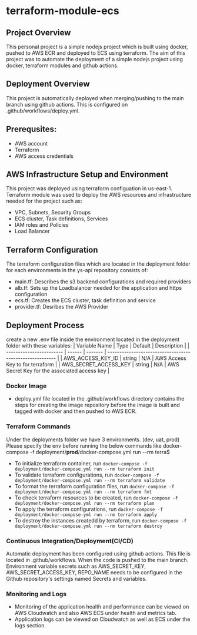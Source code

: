# terraform-module-ecs

## Project Overview
This personal project is a simple nodejs project which is built using docker, pushed to AWS ECR and deployed to ECS using terraform. The aim of this project was to automate the deployment of a simple nodejs project using docker, terraform modules and github actions. 

## Deployment Overview
This project is automatically deployed when merging/pushing to the main branch using github actions. This is configured on .github/workflows/deploy.yml.

## Prerequsites:  
- AWS account
- Terraform
- AWS access credentials

## AWS Infrastructure Setup and Environment
This project was deployed using terraform configuation in us-east-1. Terraform module was used to deploy the AWS resources and infrastructure needed for the project such as:
- VPC, Subnets, Security Groups
- ECS cluster, Task definitions, Services
- IAM roles and Policies
- Load Balancer

## Terraform Configuration
The terraform configuration files which are located in the deployment folder for each environments in the ys-api repository consists of:
- main.tf: Describes the s3 backend configurations and required providers
- alb.tf: Sets up the Loadbalancer needed for the application and https configuration
- ecs.tf: Creates the ECS cluster, task definition and service
- provider.tf: Desribes the AWS Provider

## Deployment Process 
create a new .env file inside the environment located in the deployment folder with these variables:
| Variable Name | Type | Default | Description |
| ------------------------ | ------ | ------- | -------------------------------------------------------- |
| AWS_ACCESS_KEY_ID | string | N/A | AWS Access Key to for terraform |
| AWS_SECRET_ACCESS_KEY | string | N/A | AWS Secret Key for the associated access key |

### Docker Image
- deploy.yml file located in the .github/workflows directory contains the steps for creating the image repository before the image is built and tagged with docker and then pushed to AWS ECR.  

### Terraform Commands
Under the deployments folder we have 3 environments. (dev, uat, prod) Please specify the env before running the below commands like docker-compose -f deployment/**prod**/docker-compose.yml run --rm terra$
- To initialize terraform container, run `docker-compose -f deployment/docker-compose.yml run --rm terraform init`
- To validate terraform configurations, run `docker-compose -f deployment/docker-compose.yml run --rm terraform validate`
- To format the terraform configuration files, run `docker-compose -f deployment/docker-compose.yml run --rm terraform fmt`
- To check terraform resources to be created, run `docker-compose -f deployment/docker-compose.yml run --rm terraform plan`
- To apply the terraform configurations, run `docker-compose -f deployment/docker-compose.yml run --rm terraform apply`
- To destroy the instances createdd by terraform, run `docker-compose -f deployment/docker-compose.yml run --rm terraform destroy`


### Continuous Integration/Deployment(CI/CD)
Automatic deployment has been configured using github actions. This file is located in .github/workflows. When the code is pushed to the main branch. Environment variable secrets such as AWS_SECRET_KEY, AWS_SECRET_ACCESS_KEY, REPO_NAME needs to be configured in the Github repository's settings named Secrets and variables. 

### Monitoring and Logs
- Monitoring of the application health and performance can be viewed on AWS Cloudwatch and also AWS ECS  under health and metrics tab.
- Application logs can be viewed on Cloudwatch as well as ECS under the logs section.